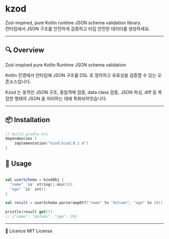 # kzod

Zod-inspired, pure Kotlin runtime JSON schema validation library.  
런타임에서 JSON 구조를 안전하게 검증하고 타입 안전한 데이터를 생성하세요.

---

## 🔍 Overview

Zod-inspired pure Kotlin Runtime JSON schema validation

Kotlin 진영에서 런타임에 JSON 구조를 DSL 로 정의하고 유효성을 검증할 수 있는 오픈소스입니다.

Kzod 는 동적인 JSON 구조, 중첩객체 검증, data class 검증, JSON 파싱, diff 등 복잡한 형태의 JSON 을 처리하는 데에 특화되어잇습니다.

---

## 📦 Installation

```kotlin
// build.gradle.kts
dependencies {
    implementation("kzod:kzod:0.1.0")
}
```

## 🚀 Usage

```kotlin

val userSchema = kzodObj {
  "name" `is` string().min(10)
  "age" `is` int()
}

val result = userSchema.parse(mapOtf("name" to "Autumn", "age" to 20))

println(result.get())
// {"name": "Autumn", "age": 20}

```

---

📜 Licence
MIT License
